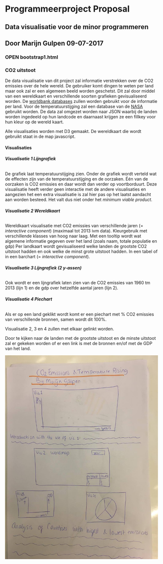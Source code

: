 # Programmeerproject Proposal
## Data visualisatie voor de minor programmeren
## Door Marijn Gulpen 09-07-2017

### OPEN bootstrap1.html

### CO2 uitstoot

De data visualisatie van dit project zal informatie verstrekken over de CO2 emissies over de hele wereld. De gebruiker komt dingen te weten per land maar ook zal er een algemeen beeld worden geschetst. Dit zal door middel van een wereldkaart en verschillende soorten grafieken gevisualiseerd worden. 
De [worldbank databases](http://databank.worldbank.org/data/home.aspx) zullen worden gebruikt voor de informatie per land. Voor de temperatuurstijging zal een database van de [NASA](http://climate.nasa.gov/vital-signs/global-temperature) gebruikt worden. De data zal omgezet worden naar JSON waarbij de landen worden ingedeeld op hun landcode en daarnaast krijgen ze een fillkey voor hun kleur op de wereld kaart. 

Alle visualisaties worden met D3 gemaakt. De wereldkaart die wordt gebruikt staat in de map javascript. 

#### Visualisaties

###### **Visualisatie 1 Lijngrafiek** 
De grafiek laat temperatuurstijging zien. Onder de grafiek wordt verteld wat de effecten zijn van de temperatuurstijging en de oorzaken. Één van de oorzaken is CO2 emissies en daar wordt dan verder op voortborduurt. Deze visualisatie heeft verder geen interactie met de andere visualisaties en aangezien het een extra visualisatie is zal hier pas op het laatst aandacht aan worden besteed. Het valt dus niet onder het *minimum viable product*. 
 
###### **Visualisatie 2 Wereldkaart**
Wereldkaart visualisatie met CO2 emissies van verschillende jaren (= *interactive component*) (maximaal tot 2013 ivm data). Kleurgebruik met verschillende klasses van hoog naar laag.
Met een tooltip wordt wat algemene informatie gegeven over het land (zoals naam, totale populatie en gdp)
Per landkaart wordt gevisualiseerd welke landen de grootste CO2 uitstoot hadden en ook welke de minst grote uitstoot hadden. In een tabel of in een barchart (= *interactive component*). 

###### **Visualisatie 3 Lijngrafiek (2 y-assen)**
Ook wordt er een lijngrafiek laten zien van de CO2 emissies van 1960 tm 2013 (lijn 1) en de gdp over hetzelfde aantal jaren (lijn 2).

###### **Visualisatie 4 Piechart**
Als er op een land geklikt wordt komt er een piechart met % CO2 emissies van verschillende bronnen, samen wordt dit 100%.

Visualisatie 2, 3 en 4 zullen met elkaar gelinkt worden. 

Door te kijken naar de landen met de grootste uitstoot en de minste uitstoot zal er gekeken worden of er een link is met de bronnen en/of met de GDP van het land.

![GitHub Logo](/doc/readme1.jpg)

